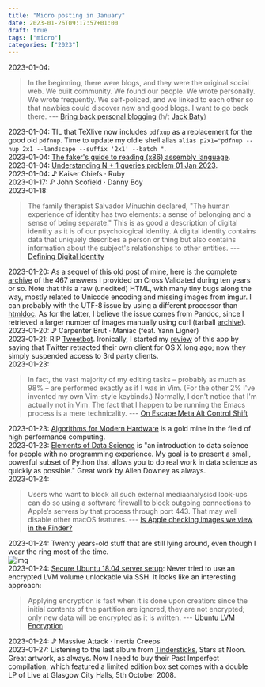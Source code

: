 ```yaml
---
title: "Micro posting in January"
date: 2023-01-26T09:17:57+01:00
draft: true
tags: ["micro"]
categories: ["2023"]
---
```


<a href="#" style="text-decoration: none;">2023-01-04</a>:

> In the beginning, there were blogs, and they were the original social web. We built community. We found our people. We wrote personally. We wrote frequently. We self-policed, and we linked to each other so that newbies could discover new and good blogs. I want to go back there. --- [Bring back personal blogging](https://www.theverge.com/23513418/bring-back-personal-blogging) (h/t [Jack Baty](https://baty.net/2023/bring-back-personal-blogging))<br>

<a href="#" style="text-decoration: none;">2023-01-04</a>: TIL that TeXlive now includes `pdfxup` as a replacement for the good old `pdfnup`. Time to update my oldie shell alias `alias p2x1="pdfnup --nup 2x1 --landscape --suffix '2x1' --batch "`.<br>
<a href="#" style="text-decoration: none;">2023-01-04</a>: [The faker's guide to reading (x86) assembly language](https://www.timdbg.com/posts/fakers-guide-to-assembly/).<br>
<a href="#" style="text-decoration: none;">2023-01-04</a>: [Understanding N + 1 queries problem 01 Jan 2023](https://ananthakumaran.in/2023/01/01/solving_n_plus_1_queries_on_rails.html).<br>
<a href="#" style="text-decoration: none;">2023-01-04</a>: ♪ Kaiser Chiefs · Ruby<br>
<a href="#" style="text-decoration: none;">2023-01-17</a>: ♪ John Scofield · Danny Boy<br>
<a href="#" style="text-decoration: none;">2023-01-18</a>:

> The family therapist Salvador Minuchin declared, "The human experience of identity has two elements: a sense of belonging and a sense of being separate." This is as good a description of digital identity as it is of our psychological identity. A digital identity contains data that uniquely describes a person or thing but also contains information about the subject's relationships to other entities. --- [Defining Digital Identity](https://www.windley.com/archives/2023/01/defining_digital_identity.shtml)<br>

<a href="#" style="text-decoration: none;">2023-01-20</a>: As a sequel of this [old post](https://aliquote.org/post/archiving-stackexchange/) of mine, here is the [complete archive](/pub/stackexchange-stats.html) of the 467 answers I provided on Cross Validated during ten years or so. Note that this a raw (unedited) HTML, with many tiny bugs along the way, mostly related to Unicode encoding and missing images from imgur. I can probably with the UTF-8 issue by using a different processor than [htmldoc](https://www.msweet.org/htmldoc/). As for the latter, I believe the issue comes from Pandoc, since I retrieved a larger number of images manually using curl (tarball [archive](/pub/archive_416.tar.gz)).<br>
<a href="#" style="text-decoration: none;">2023-01-20</a>: ♪ Carpenter Brut · Maniac (feat. Yann Ligner)<br>
<a href="#" style="text-decoration: none;">2023-01-21</a>: RIP [Tweetbot](https://tapbots.com/tweetbot/). Ironically, I started my [review](https://aliquote.org/post/tweetbot-3/) of this app by saying that Twitter retracted their own client for OS X long ago; now they simply suspended access to 3rd party clients.<br>
<a href="#" style="text-decoration: none;">2023-01-23</a>:

> In fact, the vast majority of my editing tasks – probably as much as 98% – are performed exactly as if I was in Vim. (For the other 2% I've invented my own Vim-style keybinds.) Normally, I don't notice that I'm actually not in Vim. The fact that I happen to be running the Emacs process is a mere technicality. --- [On Escape Meta Alt Control Shift](https://two-wrongs.com/on-escape-meta-alt-control-shift-emacs.html)<br>

<a href="#" style="text-decoration: none;">2023-01-23</a>: [Algorithms for Modern Hardware](https://en.algorithmica.org/hpc/) is a gold mine in the field of high performance computing.<br>
<a href="#" style="text-decoration: none;">2023-01-23</a>: [Elements of Data Science](https://allendowney.github.io/ElementsOfDataScience/) is "an introduction to data science for people with no programming experience. My goal is to present a small, powerful subset of Python that allows you to do real work in data science as quickly as possible." Great work by Allen Downey as always.<br>
<a href="#" style="text-decoration: none;">2023-01-24</a>:

> Users who want to block all such external mediaanalysisd look-ups can do so using a software firewall to block outgoing connections to Apple’s servers by that process through port 443. That may well disable other macOS features. --- [Is Apple checking images we view in the Finder?](https://eclecticlight.co/2023/01/18/is-apple-checking-images-we-view-in-the-finder/)<br>

<a href="#" style="text-decoration: none;">2023-01-24</a>: Twenty years-old stuff that are still lying around, even though I wear the ring most of the time.<br>![img](/img/IMG_2859.JPG)<br>
<a href="#" style="text-decoration: none;">2023-01-24</a>: [Secure Ubuntu 18.04 server setup](https://dennisnotes.com/note/20180627-ubuntu-18.04-server-setup/): Never tried to use an encrypted LVM volume unlockable via SSH. It looks like an interesting approach:

> Applying encryption is fast when it is done upon creation: since the initial contents of the partition are ignored, they are not encrypted; only new data will be encrypted as it is written. --- [Ubuntu LVM Encryption](https://security.stackexchange.com/a/39082)<br>

<a href="#" style="text-decoration: none;">2023-01-24</a>: ♪ Massive Attack · Inertia Creeps<br>
<a href="#" style="text-decoration: none;">2023-01-27</a>: Listening to the last album from [Tindersticks](https://tindersticks.co.uk/), Stars at Noon. Great artwork, as always. Now I need to buy their Past Imperfect compilation, which featured a limited edition box set comes with a double LP of Live at Glasgow City Halls, 5th October 2008.<br>

